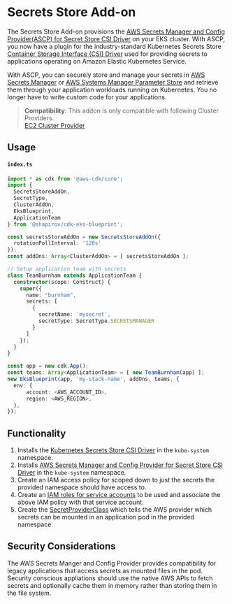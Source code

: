 # Secrets Store Add-on

The Secrets Store Add-on provisions the [AWS Secrets Manager and Config Provider(ASCP) for Secret Store CSI Driver](https://docs.aws.amazon.com/secretsmanager/latest/userguide/integrating_csi_driver.html) on your EKS cluster. With ASCP, you now have a plugin for the industry-standard Kubernetes Secrets Store [Container Storage Interface (CSI) Driver](https://github.com/kubernetes-sigs/secrets-store-csi-driver) used for providing secrets to applications operating on Amazon Elastic Kubernetes Service.

With ASCP, you can securely store and manage your secrets in [AWS Secrets Manager](https://docs.aws.amazon.com/secretsmanager) or [AWS Systems Manager Parameter Store](https://docs.aws.amazon.com/systems-manager/latest/userguide/systems-manager-parameter-store.html) and retrieve them through your application workloads running on Kubernetes. You no longer have to write custom code for your applications.

> **Compatibility**: This addon is only compatible with following Cluster Providers.<br/> [EC2 Cluster Provider](./../cluster-providers/ec2-cluster-provider.md)

## Usage

#### **`index.ts`**
```typescript
import * as cdk from '@aws-cdk/core';
import {
  SecretsStoreAddOn,
  SecretType,
  ClusterAddOn,
  EksBlueprint,
  ApplicationTeam
} from '@shapirov/cdk-eks-blueprint';

const secretsStoreAddOn = new SecretsStoreAddOn({
  rotationPollInterval: '120s'
});
const addOns: Array<ClusterAddOn> = [ secretsStoreAddOn ];

// Setup application team with secrets
class TeamBurnham extends ApplicationTeam {
  constructor(scope: Construct) {
    super({
      name: "burnham",
      secrets: [
        {
          secretName: 'mysecret',
          secretType: SecretType.SECRETSMANAGER
        }
      ]
    });
  }
}

const app = new cdk.App();
const teams: Array<ApplicationTeam> = [ new TeamBurnham(app) ];
new EksBlueprint(app, 'my-stack-name', addOns, teams, {
  env: {
      account: <AWS_ACCOUNT_ID>,
      region: <AWS_REGION>,
  },
});
```

## Functionality

1. Installs the [Kubernetes Secrets Store CSI Driver](https://github.com/kubernetes-sigs/secrets-store-csi-driver) in the `kube-system` namespace.
2. Installs [AWS Secrets Manager and Config Provider for Secret Store CSI Driver](https://github.com/aws/secrets-store-csi-driver-provider-aws) in the `kube-system` namespace.
3. Create an IAM access policy for scoped down to just the secrets the provided namespace should have access to.
4. Create an [IAM roles for service accounts](https://docs.aws.amazon.com/eks/latest/userguide/create-service-account-iam-policy-and-role.html) to be used and associate the above IAM policy with that service account.
5. Create the [SecretProviderClass](https://github.com/aws/secrets-store-csi-driver-provider-aws#secretproviderclass-options) which tells the AWS provider which secrets can be mounted in an application pod in the provided namespace.

## Security Considerations

The AWS Secrets Manger and Config Provider provides compatibility for legacy applications that access secrets as mounted files in the pod. Security conscious appliations should use the native AWS APIs to fetch secrets and optionally cache them in memory rather than storing them in the file system.